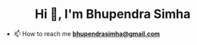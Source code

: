 
<h1 align="center">Hi 👋, I'm Bhupendra Simha</h1>

- 📫 How to reach me **bhupendrasimha@gmail.com**

